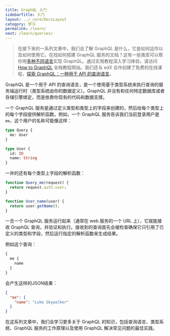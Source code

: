 ```yaml
---
title: GraphQL 入门
sidebarTitle: 入门
layout: ../_core/DocsLayout
category: 学习
permalink: /learn/
next: /learn/queries/
---
```


> 在接下来的一系列文章中，我们会了解 GraphQL 是什么，它是如何运作以及如何使用它。在找如何搭建 GraphQL 服务的文档？这有一些类库可以帮你用[多种不同语言](/code/)实现 GraphQL。通过实用教程深入学习体验，请访问 [How to GraphQL](https://www.howtographql.com) 全栈教程网站。我们还与 edX 合作创建了免费的在线课程，[探索 GraphQL：一种用于 API 的查询语言](https://www.edx.org/course/exploring-graphql-a-query-language-for-apis)。

GraphQL 是一个用于 API 的查询语言，是一个使用基于类型系统来执行查询的服务端运行时（类型系统由你的数据定义）。GraphQL 并没有和任何特定数据库或者存储引擎绑定，而是依靠你现有的代码和数据支撑。

一个 GraphQL 服务是通过定义类型和类型上的字段来创建的，然后给每个类型上的每个字段提供解析函数。例如，一个 GraphQL 服务告诉我们当前登录用户是 `me`，这个用户的名称可能像这样：

```graphql
type Query {
  me: User
}

type User {
  id: ID
  name: String
}
```

一并的还有每个类型上字段的解析函数：

```js
function Query_me(request) {
  return request.auth.user;
}

function User_name(user) {
  return user.getName();
}
```

一旦一个 GraphQL 服务运行起来（通常在 web 服务的一个 URL 上），它就能接收 GraphQL 查询，并验证和执行。接收到的查询首先会被检查确保它只引用了已定义的类型和字段，然后运行指定的解析函数来生成结果。

例如这个查询：

```graphql
{
  me {
    name
  }
}
```

会产生这样的JSON结果：

```json
{
  "me": {
    "name": "Luke Skywalker"
  }
}
```

在这系列文章中，我们会学习更多关于 GraphQL 的知识，包括查询语言、类型系统、GraphQL 服务的工作原理以及使用 GraphQL 解决常见问题的最佳实践。
